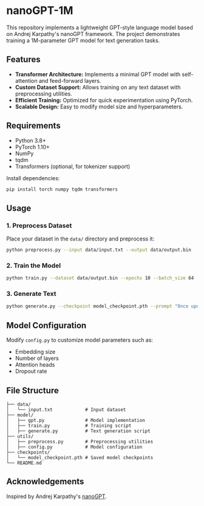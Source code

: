 # nanoGPT-1M

This repository implements a lightweight GPT-style language model based on Andrej Karpathy's nanoGPT framework. The project demonstrates training a 1M-parameter GPT model for text generation tasks.

## Features
- **Transformer Architecture:** Implements a minimal GPT model with self-attention and feed-forward layers.
- **Custom Dataset Support:** Allows training on any text dataset with preprocessing utilities.
- **Efficient Training:** Optimized for quick experimentation using PyTorch.
- **Scalable Design:** Easy to modify model size and hyperparameters.

## Requirements
- Python 3.8+
- PyTorch 1.10+
- NumPy
- tqdm
- Transformers (optional, for tokenizer support)

Install dependencies:
```bash
pip install torch numpy tqdm transformers
```

## Usage
### 1. Preprocess Dataset
Place your dataset in the `data/` directory and preprocess it:
```bash
python preprocess.py --input data/input.txt --output data/output.bin
```

### 2. Train the Model
```bash
python train.py --dataset data/output.bin --epochs 10 --batch_size 64
```

### 3. Generate Text
```bash
python generate.py --checkpoint model_checkpoint.pth --prompt "Once upon a time"
```

## Model Configuration
Modify `config.py` to customize model parameters such as:
- Embedding size
- Number of layers
- Attention heads
- Dropout rate

## File Structure
```
├── data/
│   └── input.txt            # Input dataset
├── model/
│   ├── gpt.py               # Model implementation
│   ├── train.py             # Training script
│   ├── generate.py          # Text generation script
├── utils/
│   ├── preprocess.py        # Preprocessing utilities
│   ├── config.py            # Model configuration
├── checkpoints/
│   └── model_checkpoint.pth # Saved model checkpoints
└── README.md
```

## Acknowledgements
Inspired by Andrej Karpathy's [nanoGPT](https://github.com/karpathy/nanoGPT).


